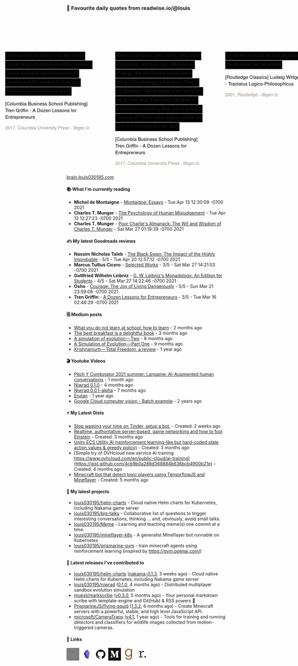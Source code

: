 ### 👋 Favourite daily quotes from readwise.io/@louis

<div class="some-highlights" style="display: flex;
  margin-left: -50vw;
  left: 50%;
  overflow-x: scroll;
  width: 100vw;
  position: relative; margin-top: 6rem;">
<div class="highlight-text" style="margin-left: auto; margin-right: auto; min-width: 280px; max-width: 540px; text-align: left; padding-left: 34px; padding-right: 34px; padding-top: 30px; padding-bottom: 12px; white-space: normal;">
<span style="background-color: #000000; line-height: 2; padding-bottom: 7px; padding-top: 3px; font-size: 14px; white-space: normal;">
          The founders or one or two key senior people at any multimillion-dollar company should probably spend between 25 percent and 33 percent of their time identifying and attracting talent.
        </span>
<div style="font-family: Helvetica, Arial, sans-serif;">
<div style='font-size: 14px; margin-bottom: 0; margin-top: 10px; font-family: "Raleway", "HelveticaNeue", "Helvetica Neue", Helvetica, Arial, sans-serif; white-space: normal; font-display: swap;'>
<p style="margin-bottom: 0; font-size: 15px; margin-bottom: 2px; color: black">[Columbia Business School Publishing] Tren Griffin - A Dozen Lessons for Entrepreneurs</p>
<p style="margin-bottom: 0; color: #9f8e7d">2017, Columbia University Press - libgen.lc</p>
</div>
</div>
</div>
<div class="highlight-text" style="margin-left: auto; margin-right: auto; min-width: 280px; max-width: 540px; text-align: left; padding-left: 34px; padding-right: 34px; padding-top: 30px; padding-bottom: 12px; white-space: normal;">
<span style="background-color: #000000; line-height: 2; padding-bottom: 7px; padding-top: 3px; font-size: 14px; white-space: normal;">
          When a company goes astray, you talk to employees, and they say, ‘We have no strategy. We don’t know where we’re going.’ The strategy is the story. They’re not different. The strategy is the story you tell. It’s the why. If you can’t tell that in a massively compelling way, who’s going to follow you? That’s what makes people get up in the morning and do stuff.
        </span>
<div style="font-family: Helvetica, Arial, sans-serif;">
<div style='font-size: 14px; margin-bottom: 0; margin-top: 10px; font-family: "Raleway", "HelveticaNeue", "Helvetica Neue", Helvetica, Arial, sans-serif; white-space: normal; font-display: swap;'>
<p style="margin-bottom: 0; font-size: 15px; margin-bottom: 2px; color: black">[Columbia Business School Publishing] Tren Griffin - A Dozen Lessons for Entrepreneurs</p>
<p style="margin-bottom: 0; color: #9f8e7d">2017, Columbia University Press - libgen.lc</p>
</div>
</div>
</div>
<div class="highlight-text" style="margin-left: auto; margin-right: auto; min-width: 280px; max-width: 540px; text-align: left; padding-left: 34px; padding-right: 34px; padding-top: 30px; padding-bottom: 12px; white-space: normal;">
<span style="background-color: #000000; line-height: 2; padding-bottom: 7px; padding-top: 3px; font-size: 14px; white-space: normal;">
          His defence would be that what he calls the mystical can be shown,
        </span>
<div style="font-family: Helvetica, Arial, sans-serif;">
<div style='font-size: 14px; margin-bottom: 0; margin-top: 10px; font-family: "Raleway", "HelveticaNeue", "Helvetica Neue", Helvetica, Arial, sans-serif; white-space: normal; font-display: swap;'>
<p style="margin-bottom: 0; font-size: 15px; margin-bottom: 2px; color: black">[Routledge Classics] Ludwig Wittgenstein - Tractatus Logico-Philosophicus</p>
<p style="margin-bottom: 0; color: #9f8e7d">2001, Routledge - libgen.lc</p>
</div>
</div>
</div>
</div>

[brain.louis030195.com](https://brain.louis030195.com)


#### 📚 What I'm currently reading

-   **Michel de Montaigne**  - [Montaigne: Essays](https://www.goodreads.com/book/show/30733.Montaigne) - Tue Apr 13 12:30:09 -0700 2021
-   **Charles T. Munger**  - [The Psychology of Human Misjudgement](https://www.goodreads.com/book/show/24761454-the-psychology-of-human-misjudgement) - Tue Apr 13 12:27:23 -0700 2021
-   **Charles T. Munger**  - [Poor Charlie&#39;s Almanack: The Wit and Wisdom of Charles T. Munger](https://www.goodreads.com/book/show/944652.Poor_Charlie_s_Almanack) - Sat Mar 27 01:19:39 -0700 2021

#### ✍ My latest Goodreads reviews

-   **Nassim Nicholas Taleb**  - [The Black Swan: The Impact of the Highly Improbable](https://www.goodreads.com/book/show/242472.The_Black_Swan) - 5/5 - Tue Apr 20 12:57:12 -0700 2021
-   **Marcus Tullius Cicero**  - [Selected Works](https://www.goodreads.com/book/show/84596.Selected_Works) - 3/5 - Sat Mar 27 14:21:53 -0700 2021
-   **Gottfried Wilhelm Leibniz**  - [G. W. Leibniz&#39;s Monadology: An Edition for Students](https://www.goodreads.com/book/show/346074.G_W_Leibniz_s_Monadology) - 4/5 - Sat Mar 27 14:22:46 -0700 2021
-   **Osho**  - [Courage: The Joy of Living Dangerously](https://www.goodreads.com/book/show/96999.Courage) - 5/5 - Sun Mar 21 23:59:08 -0700 2021
-   **Tren Griffin**  - [A Dozen Lessons for Entrepreneurs](https://www.goodreads.com/book/show/34889256-a-dozen-lessons-for-entrepreneurs) - 3/5 - Tue Mar 16 02:46:29 -0700 2021


#### 🗒 Medium posts

- [What you do not learn at school: how to learn](https://louis030195.medium.com/what-you-do-not-learn-at-school-how-to-learn-d6809922cac?source=rss-f1c331c9f256------2) - 2 months ago
- [The best breakfast is a delightful book](https://louis030195.medium.com/the-best-breakfast-is-a-delightful-book-fa7f6962b202?source=rss-f1c331c9f256------2) - 3 months ago
- [A simulation of evolution — Two](https://louis030195.medium.com/a-simulation-of-evolution-two-b26664d159a5?source=rss-f1c331c9f256------2) - 8 months ago
- [A Simulation of Evolution — Part One](https://medium.com/swlh/a-simulation-of-evolution-part-one-62a1acfb009a?source=rss-f1c331c9f256------2) - 9 months ago
- [Krishnamurti — Total Freedom, a review](https://louis030195.medium.com/krishnamurti-total-freedom-a-review-6c0a9821be8e?source=rss-f1c331c9f256------2) - 1 year ago

#### 🎬 Youtube Videos

- [Pitch Y Combinator 2021 summer: Langame: AI-Augmented human conversations](https://www.youtube.com/watch?v=KQ3nUUJW_XQ) - 1 month ago
- [Niwrad 0.1.0](https://www.youtube.com/watch?v=K7mC-cQ5uwk) - 4 months ago
- [Niwrad 0.0.1-alpha](https://www.youtube.com/watch?v=B0MwLHRPuP8) - 7 months ago
- [Erutan](https://www.youtube.com/watch?v=OElXIRdJFVs) - 1 year ago
- [Google Cloud computer vision - Batch example](https://www.youtube.com/watch?v=b2P8ez4Q68I) - 2 years ago

#### ⚡ My Latest Gists

- [Stop wasting your time on Tinder, setup a bot.](https://gist.github.com/0c6cae268c53a0d4199249c85f7387a2) - Created: 2 weeks ago
- [Realtime, authoritative server-based, game networking and how to fool Einstein](https://gist.github.com/4d00e88b138c8a592b8d61a533cbb813) - Created: 3 months ago
- [Unity ECS Utility AI (reinforcement learning-like but hard-coded state action values &amp; greedy policy)](https://gist.github.com/035a69f9c1935b463e29c0b530735686) - Created: 3 months ago
- [Simple try of OVHcloud new service AI training https://www.ovhcloud.com/en/public-cloud/ai-training](https://gist.github.com/4cb9b0a288d368884b636bcb4900b21e) - Created: 4 months ago
- [Minecraft bot that detect toxic players using TensorflowJS and Mineflayer](https://gist.github.com/f0a90443b10e29472a4fff2f8ffd5b73) - Created: 5 months ago

#### 🌱 My latest projects

- [louis030195/helm-charts](https://github.com/louis030195/helm-charts) - Cloud native Helm charts for Kubernetes, including Nakama game server
- [louis030195/big-talks](https://github.com/louis030195/big-talks) - Collaborative list of questions to trigger interesting conversations, thinking ... and, obviously, avoid small talks.
- [louis030195/Meme](https://github.com/louis030195/Meme) - Learning and teaching meme(s) one commit at a time.
- [louis030195/mineflayer-k8s](https://github.com/louis030195/mineflayer-k8s) - A generalist Mineflayer bot runnable on Kubernetes
- [louis030195/prismarine-gym](https://github.com/louis030195/prismarine-gym) - train minecraft agents using reinforcement learning (inspired by https://gym.openai.com/)

#### 🔭 Latest releases I've contributed to

- [louis030195/helm-charts](https://github.com/louis030195/helm-charts) ([nakama-0.1.3](https://github.com/louis030195/helm-charts/releases/tag/nakama-0.1.3), 3 weeks ago) - Cloud native Helm charts for Kubernetes, including Nakama game server
- [louis030195/niwrad](https://github.com/louis030195/niwrad) ([0.1.0](https://github.com/louis030195/niwrad/releases/tag/0.1.0), 4 months ago) - Distributed multiplayer sandbox evolution simulation
- [muesli/markscribe](https://github.com/muesli/markscribe) ([v0.3.0](https://github.com/muesli/markscribe/releases/tag/v0.3.0), 5 months ago) - Your personal markdown scribe with template-engine and Git(Hub) &amp; RSS powers 📜
- [PrismarineJS/flying-squid](https://github.com/PrismarineJS/flying-squid) ([1.3.2](https://github.com/PrismarineJS/flying-squid/releases/tag/1.3.2), 6 months ago) - Create Minecraft servers with a powerful, stable, and high level JavaScript API.
- [microsoft/CameraTraps](https://github.com/microsoft/CameraTraps) ([v4.1](https://github.com/microsoft/CameraTraps/releases/tag/v4.1), 1 year ago) - Tools for training and running detectors and classifiers for wildlife images collected from motion-triggered cameras.

#### 🔗 Links

[<img src="assets/Website.png" alt="Website" width="40" height="40">](https://louis030195.com)
[<img src="assets/Obsidian.png" alt="Obsidian" width="40" height="40">](https://brain.louis030195.com)
[<img src="assets/GitHub.png" alt="GitHub" width="40" height="40">](https://github.com/louis030195)
[<img src="assets/Medium.png" alt="Medium" width="40" height="40">](https://louis-beaumont.medium.com)
[<img src="assets/Goodreads.png" alt="Goodreads" width="40" height="40">](https://www.goodreads.com/user/show/103091881-louis-beaumont)
[<img src="assets/Readwise.png" alt="Readwise" width="40" height="40">](https://readwise.io/@louis)
